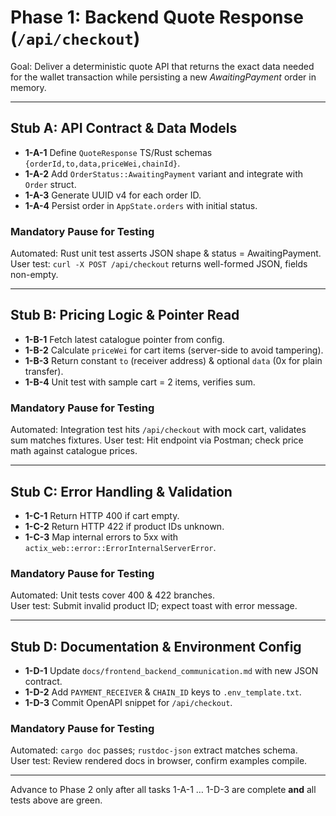 # Phase 1: Backend Quote Response (`/api/checkout`)

Goal: Deliver a deterministic quote API that returns the exact data needed for the wallet transaction while persisting a new *AwaitingPayment* order in memory.

---

## Stub A: API Contract & Data Models

* **1-A-1** Define `QuoteResponse` TS/Rust schemas `{orderId,to,data,priceWei,chainId}`.
* **1-A-2** Add `OrderStatus::AwaitingPayment` variant and integrate with `Order` struct.
* **1-A-3** Generate UUID v4 for each order ID.
* **1-A-4** Persist order in `AppState.orders` with initial status.

### Mandatory Pause for Testing

Automated: Rust unit test asserts JSON shape & status = AwaitingPayment.  
User test: `curl -X POST /api/checkout` returns well-formed JSON, fields non-empty.

---

## Stub B: Pricing Logic & Pointer Read

* **1-B-1** Fetch latest catalogue pointer from config.
* **1-B-2** Calculate `priceWei` for cart items (server-side to avoid tampering).
* **1-B-3** Return constant `to` (receiver address) & optional `data` (0x for plain transfer).
* **1-B-4** Unit test with sample cart = 2 items, verifies sum.

### Mandatory Pause for Testing

Automated: Integration test hits `/api/checkout` with mock cart, validates sum matches fixtures.
User test: Hit endpoint via Postman; check price math against catalogue prices.

---

## Stub C: Error Handling & Validation

* **1-C-1** Return HTTP 400 if cart empty.
* **1-C-2** Return HTTP 422 if product IDs unknown.
* **1-C-3** Map internal errors to 5xx with `actix_web::error::ErrorInternalServerError`.

### Mandatory Pause for Testing

Automated: Unit tests cover 400 & 422 branches.  
User test: Submit invalid product ID; expect toast with error message.

---

## Stub D: Documentation & Environment Config

* **1-D-1** Update `docs/frontend_backend_communication.md` with new JSON contract.
* **1-D-2** Add `PAYMENT_RECEIVER` & `CHAIN_ID` keys to `.env_template.txt`.
* **1-D-3** Commit OpenAPI snippet for `/api/checkout`.

### Mandatory Pause for Testing

Automated: `cargo doc` passes; `rustdoc-json` extract matches schema.  
User test: Review rendered docs in browser, confirm examples compile.

---

Advance to Phase 2 only after all tasks 1-A-1 … 1-D-3 are complete **and** all tests above are green. 